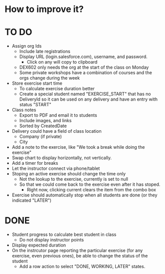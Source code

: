 # How to improve it?

# TO DO

-   Assign org Ids
    -   Include late registrations
    -   Display URL (login.salesforce.com), username, and password.
        -   Click on any will copy to clipboard
    -   DEX602 only needs the org at the start of the class on Monday
    -   Some private workshops have a combination of courses and the orgs change during the week
-   Store exercise start time
    -   To calculate exercise duration better
    -   Create a special student named "EXERCISE_START" that has no DeliveryId so it can be used on any delivery and have an entry with status "START"
-   Class notes
    -   Export to PDF and email it to students
    -   Include images, and links
    -   Sorted by CreatedDate
-   Delivery could have a field of class location
    -   Company (if private)
    -   City
-   Add a note to the exercise, like "We took a break while doing the exercise"
-   Swap chart to display horizontally, not vertically.
-   Add a timer for breaks
-   Let the instructor connect via phone/tablet
-   Stoping an active exercise should change the time only
    -   Not the lookup to the exercise, currently is set to null
    -   So that we could come back to the exercise even after it has stoped.
        -   Right now, clicking current clears the item from the combo box
-   Exercise should automatically stop when all students are done (or they indicated "LATER")

# DONE

-   Student progress to calculate best student in class
    -   Do not display instructor points
-   Display expected duration
-   On the instrcutor page reporting the particular exercise (for any exercise, even previous ones), be able to change the status of the student
    -   Add a row action to select "DONE, WORKING, LATER" states.
